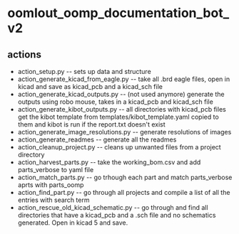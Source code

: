 # oomlout_oomp_documentation_bot_v2

## actions

* action_setup.py -- sets up data and structure
* action_generate_kicad_from_eagle.py -- take all .brd eagle files, open in kicad and save as kicad_pcb and a kicad_sch file
* action_generate_kicad_outputs.py -- (not used anymore) generate the outputs using robo mouse, takes in a kicad_pcb and kicad_sch file
* action_generate_kibot_outputs.py -- all directories with kicad_pcb files get the kibot template from templates/kibot_template.yaml copied to them and kibot is run if the report.txt doesn't exist
* action_generate_image_resolutions.py -- generate resolutions of images
* action_generate_readmes -- generate all the readmes
* action_cleanup_project.py -- cleans up unwanted files from a project directory
* action_harvest_parts.py -- take the working_bom.csv and add parts_verbose to yaml file
* action_match_parts.py -- go trhough each part and match parts_verbose aprts with parts_oomp
* action_find_part.py -- go through all projects and compile a list of all the entries with  search term
* action_rescue_old_kicad_schematic.py -- go through and find all directories that have a kicad_pcb and a .sch file and no schematics generated. Open in kicad 5 and save.


